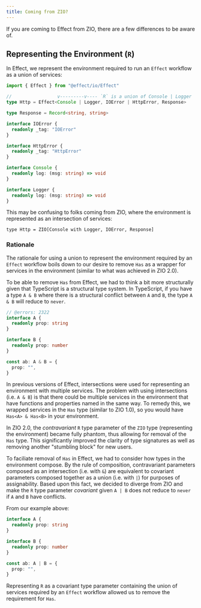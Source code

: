 ```yaml
---
title: Coming from ZIO?
---
```


If you are coming to Effect from ZIO, there are a few differences to be aware of.

## Representing the Environment (`R`)

In Effect, we represent the environment required to run an `Effect` workflow as a union of services:

```ts twoslash
import { Effect } from "@effect/io/Effect"

//                 v---------v---- `R` is a union of Console | Logger
type Http = Effect<Console | Logger, IOError | HttpError, Response>

type Response = Record<string, string>

interface IOError {
  readonly _tag: "IOError"
}

interface HttpError {
  readonly _tag: "HttpError"
}

interface Console {
  readonly log: (msg: string) => void
}

interface Logger {
  readonly log: (msg: string) => void
}
```

This may be confusing to folks coming from ZIO, where the environment is represented as an intersection of services:

`type Http = ZIO[Console with Logger, IOError, Response]`

### Rationale

The rationale for using a union to represent the environment required by an `Effect` workflow boils down to our desire to remove `Has` as a wrapper for services in the environment (similar to what was achieved in ZIO 2.0).

To be able to remove `Has` from Effect, we had to think a bit more structurally given that TypeScript is a structural type system. In TypeScript, if you have a type `A & B` where there is a structural conflict between `A` and `B`, the type `A & B` will reduce to `never`.

```ts twoslash
// @errors: 2322
interface A {
  readonly prop: string
}

interface B {
  readonly prop: number
}

const ab: A & B = {
  prop: "",
}
```

In previous versions of Effect, intersections were used for representing an environment with multiple services. The problem with using intersections (i.e. `A & B`) is that there could be multiple services in the environment that have functions and properties named in the same way. To remedy this, we wrapped services in the `Has` type (similar to ZIO 1.0), so you would have `Has<A> & Has<B>` in your environment.

In ZIO 2.0, the _contravariant_ `R` type parameter of the `ZIO` type (representing the environment) became fully phantom, thus allowing for removal of the `Has` type. This significantly improved the clarity of type signatures as well as removing another "stumbling block" for new users.

To faciliate removal of `Has` in Effect, we had to consider how types in the environment compose. By the rule of composition, contravariant parameters composed as an intersection (i.e. with `&`) are equivalent to covariant parameters composed together as a union (i.e. with `|`) for purposes of assignability. Based upon this fact, we decided to diverge from ZIO and make the `R` type parameter _covariant_ given `A | B` does not reduce to `never` if `A` and `B` have conflicts.

From our example above:

```ts twoslash
interface A {
  readonly prop: string
}

interface B {
  readonly prop: number
}

const ab: A | B = {
  prop: "",
}
```

Representing `R` as a covariant type parameter containing the union of services required by an `Effect` workflow allowed us to remove the requirement for `Has`.
